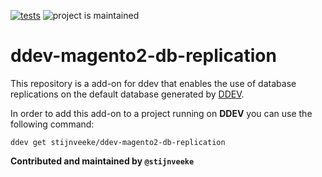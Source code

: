 [![tests](https://github.com/stijnveeke/ddev-magento-db-replication/actions/workflows/tests.yml/badge.svg)](https://github.com/stijnveeke/ddev-magento2-db-replication/actions/workflows/tests.yml) 
![project is maintained](https://img.shields.io/maintenance/yes/2024.svg)

# ddev-magento2-db-replication

This repository is a add-on for ddev that enables the use of database replications on the default database generated by [DDEV](https://ddev.readthedocs.io).

In order to add this add-on to a project running on **DDEV** you can use the following command:

`
ddev get stijnveeke/ddev-magento2-db-replication
`


**Contributed and maintained by `@stijnveeke`**
